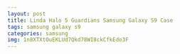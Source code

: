 ```yaml
---
layout: post
title: Linda Halo 5 Guardians Samsung Galaxy S9 Case
tags: samsung galaxy s9
categories: samsung
img: 1n8XTXtOuEKLUd7Qkd78WI8ckCfkEdo3F
---
```

